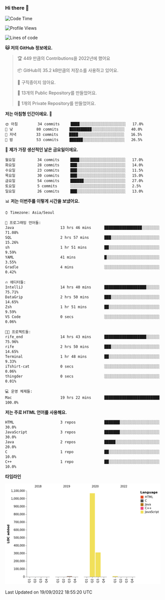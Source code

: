 ### Hi there 👋

<!--
**otm0937/otm0937** is a ✨ _special_ ✨ repository because its `README.md` (this file) appears on your GitHub profile.

Here are some ideas to get you started:

- 🔭 I’m currently working on ...
- 🌱 I’m currently learning ...
- 👯 I’m looking to collaborate on ...
- 🤔 I’m looking for help with ...
- 💬 Ask me about ...
- 📫 How to reach me: ...
- 😄 Pronouns: ...
- ⚡ Fun fact: ...
-->

  <!--START_SECTION:waka-->
![Code Time](http://img.shields.io/badge/Code%20Time-396%20hrs%2043%20mins-blue)

![Profile Views](http://img.shields.io/badge/Profile%20Views-0-blue)

![Lines of code](https://img.shields.io/badge/%EC%A0%80%EB%8A%94%20%EC%97%AC%ED%83%9C%EA%B9%8C%EC%A7%80%20-1%20Million%20%EC%A4%84%EC%9D%98%20%EC%BD%94%EB%93%9C%EB%A5%BC%20%EC%9E%91%EC%84%B1%ED%96%88%EC%96%B4%EC%9A%94.-blue)

**🐱 저의 GitHub 정보에요.** 

> 🏆 449 만큼의 Contributions을 2022년에 했어요
 > 
> 📦 GitHub의 35.2 kB만큼의 저장소를 사용하고 있어요. 
 > 
> 🚫 구직중이지 않아요.
 > 
> 📜 13개의 Public Repository를 만들었어요. 
 > 
> 🔑 1개의 Private Repository를 만들었어요. 
 > 
**저는 아침형 인간이에요. 🐤** 

```text
🌞 아침         34 commits     ████░░░░░░░░░░░░░░░░░░░░░   17.0% 
🌆 낮　         80 commits     ██████████░░░░░░░░░░░░░░░   40.0% 
🌃 저녁         33 commits     ████░░░░░░░░░░░░░░░░░░░░░   16.5% 
🌙 밤　         53 commits     ██████░░░░░░░░░░░░░░░░░░░   26.5%

```
📅 **제가 가장 생산적인 날은 금요일이에요.** 

```text
월요일          34 commits     ████░░░░░░░░░░░░░░░░░░░░░   17.0% 
화요일          28 commits     ███░░░░░░░░░░░░░░░░░░░░░░   14.0% 
수요일          23 commits     ███░░░░░░░░░░░░░░░░░░░░░░   11.5% 
목요일          30 commits     ███░░░░░░░░░░░░░░░░░░░░░░   15.0% 
금요일          54 commits     ██████░░░░░░░░░░░░░░░░░░░   27.0% 
토요일          5 commits      ░░░░░░░░░░░░░░░░░░░░░░░░░   2.5% 
일요일          26 commits     ███░░░░░░░░░░░░░░░░░░░░░░   13.0%

```


📊 **저는 이번주를 이렇게 시간을 보냈어요.** 

```text
⌚︎ Timezone: Asia/Seoul

💬 프로그래밍 언어들: 
Java                     13 hrs 46 mins      █████████████████░░░░░░░░   71.08% 
SQL                      2 hrs 57 mins       ███░░░░░░░░░░░░░░░░░░░░░░   15.26% 
sh                       1 hr 51 mins        ██░░░░░░░░░░░░░░░░░░░░░░░   9.59% 
YAML                     41 mins             █░░░░░░░░░░░░░░░░░░░░░░░░   3.55% 
Gradle                   4 mins              ░░░░░░░░░░░░░░░░░░░░░░░░░   0.42%

🔥 에디터들: 
IntelliJ                 14 hrs 40 mins      ███████████████████░░░░░░   75.71% 
DataGrip                 2 hrs 50 mins       ███░░░░░░░░░░░░░░░░░░░░░░   14.65% 
Zsh                      1 hr 51 mins        ██░░░░░░░░░░░░░░░░░░░░░░░   9.59% 
VS Code                  0 secs              ░░░░░░░░░░░░░░░░░░░░░░░░░   0.06%

🐱‍💻 프로젝트들: 
rife_end                 14 hrs 43 mins      ███████████████████░░░░░░   75.96% 
rife                     2 hrs 50 mins       ███░░░░░░░░░░░░░░░░░░░░░░   14.65% 
Terminal                 1 hr 48 mins        ██░░░░░░░░░░░░░░░░░░░░░░░   9.33% 
iTshirt-cat              0 secs              ░░░░░░░░░░░░░░░░░░░░░░░░░   0.06% 
thingder                 0 secs              ░░░░░░░░░░░░░░░░░░░░░░░░░   0.01%

💻 운영 체제들: 
Mac                      19 hrs 22 mins      █████████████████████████   100.0%

```

**저는 주로 HTML 언어를 사용해요.** 

```text
HTML                     3 repos             ███████░░░░░░░░░░░░░░░░░░   30.0% 
JavaScript               3 repos             ███████░░░░░░░░░░░░░░░░░░   30.0% 
Java                     2 repos             █████░░░░░░░░░░░░░░░░░░░░   20.0% 
C                        1 repo              ██░░░░░░░░░░░░░░░░░░░░░░░   10.0% 
C++                      1 repo              ██░░░░░░░░░░░░░░░░░░░░░░░   10.0%

```


**타임라인**

![Chart not found](https://raw.githubusercontent.com/otm0937/otm0937/main/charts/bar_graph.png) 


 Last Updated on 19/09/2022 18:55:20 UTC
<!--END_SECTION:waka-->
